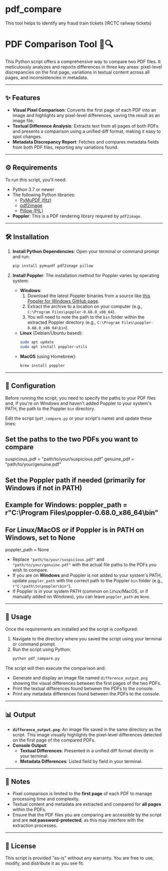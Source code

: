 # pdf_compare
This tool helps to identify any fraud train tickets (IRCTC railway tickets)

# PDF Comparison Tool 📄🔍

This Python script offers a comprehensive way to compare two PDF files. It meticulously analyzes and reports differences in three key areas: pixel-level discrepancies on the first page, variations in textual content across all pages, and inconsistencies in metadata.

---

## ✨ Features

* **Visual Pixel Comparison**: Converts the first page of each PDF into an image and highlights any pixel-level differences, saving the result as an image file.
* **Textual Difference Analysis**: Extracts text from all pages of both PDFs and presents a comparison using a unified diff format, making it easy to spot changes.
* **Metadata Discrepancy Report**: Fetches and compares metadata fields from both PDF files, reporting any variations found.

---

## ⚙️ Requirements

To run this script, you'll need:

* Python 3.7 or newer
* The following Python libraries:
    * [PyMuPDF (fitz)](https://pypi.org/project/PyMuPDF/)
    * [pdf2image](https://pypi.org/project/pdf2image/)
    * [Pillow (PIL)](https://pypi.org/project/Pillow/)
* **Poppler**: This is a PDF rendering library required by `pdf2image`.

---

## 🛠️ Installation

1.  **Install Python Dependencies**:
    Open your terminal or command prompt and run:
    ```bash
    pip install pymupdf pdf2image pillow
    ```

2.  **Install Poppler**:
    The installation method for Poppler varies by operating system:
    * **Windows**:
        1.  Download the latest Poppler binaries from a source like [this Poppler for Windows GitHub page](https://github.com/oschwartz10612/poppler-windows/releases/).
        2.  Extract the archive to a location on your computer (e.g., `C:\Program Files\poppler-0.68.0_x86_64`).
        3.  You will need to note the path to the `bin` folder within the extracted Poppler directory (e.g., `C:\Program Files\poppler-0.68.0_x86_64\bin`).
    * **Linux** (Debian/Ubuntu based):
        ```bash
        sudo apt update
        sudo apt install poppler-utils
        ```
    * **MacOS** (using Homebrew):
        ```bash
        brew install poppler
        ```

---

## 🔧 Configuration

Before running the script, you need to specify the paths to your PDF files and, if you're on Windows and haven't added Poppler to your system's PATH, the path to the Poppler `bin` directory.

Edit the script (`pdf_compare.py` or your script's name) and update these lines:


## Set the paths to the two PDFs you want to compare
suspicious_pdf = "path/to/your/suspicious.pdf"
genuine_pdf = "path/to/your/genuine.pdf"

## Set the Poppler path if needed (primarily for Windows if not in PATH)
## Example for Windows: poppler_path = r"C:\Program Files\poppler-0.68.0_x86_64\bin"
## For Linux/MacOS or if Poppler is in PATH on Windows, set to None
poppler_path = None

* Replace `"path/to/your/suspicious.pdf"` and `"path/to/your/genuine.pdf"` with the actual file paths to the PDFs you wish to compare.
* If you are on **Windows** and Poppler is not added to your system's PATH, update `poppler_path` with the correct path to the Poppler `bin` folder (e.g., `r"C:\path\to\poppler\bin"`).
* If Poppler is in your system PATH (common on Linux/MacOS, or if manually added on Windows), you can leave `poppler_path` as `None`.

---

## 🚀 Usage

Once the requirements are installed and the script is configured:

1.  Navigate to the directory where you saved the script using your terminal or command prompt.
2.  Run the script using Python:
    ```bash
    python pdf_compare.py
    ```

The script will then execute the comparison and:

* Generate and display an image file named `difference_output.png` showing the visual differences between the first pages of the two PDFs.
* Print the textual differences found between the PDFs to the console.
* Print any metadata differences found between the PDFs to the console.

---

## 📊 Output

* **`difference_output.png`**: An image file saved in the same directory as the script. This image visually highlights the pixel-level differences detected on the first page of the compared PDFs.
* **Console Output**:
    * **Textual Differences**: Presented in a unified diff format directly in your terminal.
    * **Metadata Differences**: Listed field by field in your terminal.

---

## 📝 Notes

* Pixel comparison is limited to the **first page** of each PDF to manage processing time and complexity.
* Textual content and metadata are extracted and compared for **all pages** within the PDFs.
* Ensure that the PDF files you are comparing are accessible by the script and are **not password-protected**, as this may interfere with the extraction processes.

---

## 📜 License

This script is provided "as-is" without any warranty. You are free to use, modify, and distribute it as you see fit.
